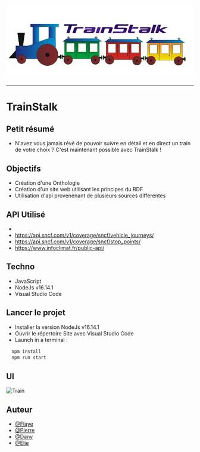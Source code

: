 <h1 align="center">
  <img src="./Assets/header.png" alt="TrainStalk" />
</h1>

---

# TrainStalk

## Petit résumé

- N'avez vous jamais révé de pouvoir suivre en détail et en direct un train de votre choix ? C'est maintenant possible avec TrainStalk !

## Objectifs

- Création d'une Onthologie
- Création d'un site web utilisant les principes du RDF
- Utilisation d'api provenenant de plusieurs sources différentes

## API Utilisé

- 
- https://api.sncf.com/v1/coverage/sncf/vehicle_journeys/
- https://api.sncf.com/v1/coverage/sncf/stop_points/
- https://www.infoclimat.fr/public-api/

## Techno

- JavaScript
- NodeJs v16.14.1
- Visual Studio Code

## Lancer le projet

- Installer la version NodeJs v16.14.1
- Ouvrir le répertoire Site avec Visual Studio Code
- Launch in a terminal :
```bash
  npm install
  npm run start
```

## UI
<img src="./Assets/demo.png" alt="Train" />

## Auteur

- [@Flaye](https://github.com/Flaye)
- [@Pierre](https://github.com/Pierre-Portfolio)
- [@Dany](https://github.com/dany123000)
- [@Elie](https://github.com/ElieObadiaDevinci)